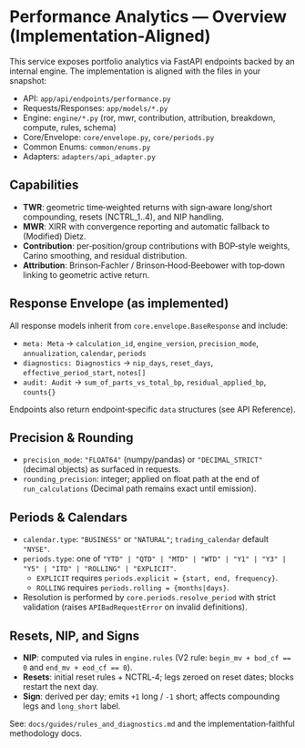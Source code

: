 # Performance Analytics — Overview (Implementation-Aligned)

This service exposes portfolio analytics via FastAPI endpoints backed by an internal engine. The implementation is aligned with the files in your snapshot:

- API: `app/api/endpoints/performance.py`
- Requests/Responses: `app/models/*.py`
- Engine: `engine/*.py` (ror, mwr, contribution, attribution, breakdown, compute, rules, schema)
- Core/Envelope: `core/envelope.py`, `core/periods.py`
- Common Enums: `common/enums.py`
- Adapters: `adapters/api_adapter.py`

## Capabilities
- **TWR**: geometric time‑weighted returns with sign‑aware long/short compounding, resets (NCTRL_1..4), and NIP handling.
- **MWR**: XIRR with convergence reporting and automatic fallback to (Modified) Dietz.
- **Contribution**: per‑position/group contributions with BOP‑style weights, Carino smoothing, and residual distribution.
- **Attribution**: Brinson‑Fachler / Brinson‑Hood‑Beebower with top‑down linking to geometric active return.

## Response Envelope (as implemented)
All response models inherit from `core.envelope.BaseResponse` and include:
- `meta: Meta` → `calculation_id`, `engine_version`, `precision_mode`, `annualization`, `calendar`, `periods`
- `diagnostics: Diagnostics` → `nip_days`, `reset_days`, `effective_period_start`, `notes[]`
- `audit: Audit` → `sum_of_parts_vs_total_bp`, `residual_applied_bp`, `counts{}`

Endpoints also return endpoint‑specific `data` structures (see API Reference).

## Precision & Rounding
- `precision_mode`: `"FLOAT64"` (numpy/pandas) or `"DECIMAL_STRICT"` (decimal objects) as surfaced in requests.
- `rounding_precision`: integer; applied on float path at the end of `run_calculations` (Decimal path remains exact until emission).

## Periods & Calendars
- `calendar.type`: `"BUSINESS"` or `"NATURAL"`; `trading_calendar` default `"NYSE"`.
- `periods.type`: one of `"YTD" | "QTD" | "MTD" | "WTD" | "Y1" | "Y3" | "Y5" | "ITD" | "ROLLING" | "EXPLICIT"`.
  - `EXPLICIT` requires `periods.explicit = {start, end, frequency}`.
  - `ROLLING` requires `periods.rolling = {months|days}`.
- Resolution is performed by `core.periods.resolve_period` with strict validation (raises `APIBadRequestError` on invalid definitions).

## Resets, NIP, and Signs
- **NIP**: computed via rules in `engine.rules` (V2 rule: `begin_mv + bod_cf == 0` and `end_mv + eod_cf == 0`).
- **Resets**: initial reset rules + NCTRL‑4; legs zeroed on reset dates; blocks restart the next day.
- **Sign**: derived per day; emits `+1` long / `-1` short; affects compounding legs and `long_short` label.

See: `docs/guides/rules_and_diagnostics.md` and the implementation‑faithful methodology docs.
